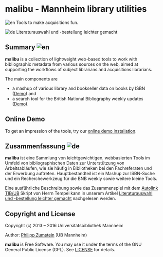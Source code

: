 # malibu - Mannheim library utilities

![en](http://bib.uni-mannheim.de/fileadmin/scripts/flag_en.jpeg) Tools to make acquisitions fun.

![de](http://bib.uni-mannheim.de/fileadmin/scripts/flag_de.jpeg) Literaturauswahl und -bestellung leichter gemacht

## Summary ![en](http://bib.uni-mannheim.de/fileadmin/scripts/flag_en.jpeg)

**malibu** is a collection of lightweight web-based tools to work with
bibliographic metadata from various sources on the web, aimed at supporting the
workflows of subject librarians and acquisitions librarians.

The main components are

* a mashup of various library and bookseller data on books by ISBN
  ([Demo](http://data.bib.uni-mannheim.de/malibu/isbn/suche.html)) and
* a search tool for the British National Bibliography weekly updates
  ([Demo](http://data.bib.uni-mannheim.de/malibu/bnb/recherche.php)).

## Online Demo

To get an impression of the tools, try our [online demo installation](http://data.bib.uni-mannheim.de/services/).

## Zusammenfassung ![de](http://bib.uni-mannheim.de/fileadmin/scripts/flag_de.jpeg)

**malibu** ist eine Sammlung von leichtgewichtigen, webbasierten Tools im Umfeld
von bibliographischen Daten zur Unterstützung von Arbeitsabläufen, wie sie
häufig in Bibliotheken bei den Fachreferaten und der Erwerbung auftreten.
Hauptbestandteil ist ein Mashup zur ISBN-Suche und ein Recherchewerkzeug für die
BNB weekly sowie weitere kleine Tools.

Eine ausführliche Beschreibung sowie das Zusammenspiel mit dem [Autolink
TIB/UB](http://www.tempelb.de/autolink-tibub/) Skript von Herrn Tempel kann in
unserem Artikel [Literaturauswahl und -bestellung leichter
gemacht](https://ub-madoc.bib.uni-mannheim.de/38826/) nachgelesen werden.

## Copyright and License

Copyright (c) 2013 – 2016 Universitätsbibliothek Mannheim

Author: [Philipp Zumstein](https://github.com/zuphilip) (UB Mannheim)

**malibu** is Free Software. You may use it under the terms of the GNU General
Public License (GPL). See [LICENSE](./LICENSE) for details.

